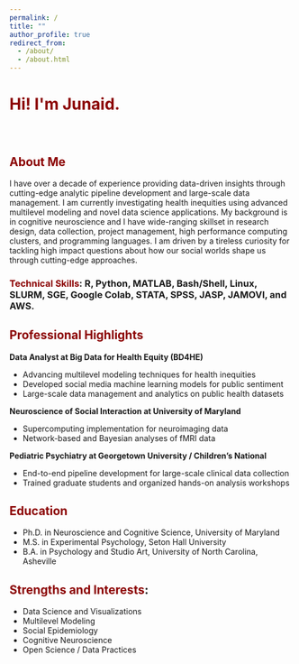 ```yaml
---
permalink: /
title: ""
author_profile: true
redirect_from: 
  - /about/
  - /about.html
---
```


<span style="color:DarkRed">Hi! I'm Junaid.</span>
==============



   
### <a href="mailto:merchantjs@gmail.com"><i class="fas fa-fw fa-envelope " style="color:DarkSlateGray" aria-hidden="true"></i></a>&ensp;<a href="https://github.com/JunaidMerchant"><i class="fab fa-fw fa-github " style="color:Black" aria-hidden="true"></i></a>&ensp;<a href="https://www.linkedin.com/in/junaid-s-merchant"><i class="fab fa-fw fa-linkedin " style="color:DarkSteelBlue" aria-hidden="true"></i></a>&ensp;<a href="https://bsky.app/profile/dingobuck.bsky.social"><i class="fab fa-fw fa-bluesky " style="color:DodgerBlue" aria-hidden="true"></i></a>&ensp;<a href="https://scholar.google.com/citations?user=MeX7UKIAAAAJ"><i class="ai ai-google-scholar " style="color:DarkSteelBlue" aria-hidden="true"></i></a>&ensp;<a href="https://orcid.org/0000-0002-4315-6211"><i class="ai ai-orcid ai-fw " style="color:YellowGreen" aria-hidden="true"></i></a>&ensp;<a href="https://osf.io/85skm/"><i class="ai ai-osf ai-fw " style="color:DarkSteelBlue" aria-hidden="true"></i></a>    



## <span style="color:DarkRed">About Me</span> 

I have over a decade of experience providing data-driven insights through cutting-edge analytic pipeline development and large-scale data management. I am currently investigating health inequities using advanced multilevel modeling and novel data science applications. My background is in cognitive neuroscience and I have wide-ranging skillset in research design, data collection, project management, high performance computing clusters, and programming languages. I am driven by a tireless curiosity for tackling high impact questions about how our social worlds shape us through cutting-edge approaches. 



### <span style="color:DarkRed">Technical Skills</span>: R, Python, MATLAB, Bash/Shell, Linux, SLURM, SGE, Google Colab, STATA, SPSS, JASP, JAMOVI, and AWS.


## <span style="color:DarkRed">Professional Highlights</span>
**Data Analyst at Big Data for Health Equity (BD4HE)**
- Advancing multilevel modeling techniques for health inequities  
- Developed social media machine learning models for public sentiment  
- Large-scale data management and analytics on public health datasets  

**Neuroscience of Social Interaction at University of Maryland**
- Supercomputing implementation for neuroimaging data  
- Network-based and Bayesian analyses of fMRI data  

**Pediatric Psychiatry at Georgetown University / Children’s National**
- End-to-end pipeline development for large-scale clinical data collection  
- Trained graduate students and organized hands-on analysis workshops


## <span style="color:DarkRed">Education</span> 
* Ph.D. in Neuroscience and Cognitive Science, University of Maryland
* M.S. in Experimental Psychology, Seton Hall University
* B.A. in Psychology and Studio Art, University of North Carolina, Asheville 


## <span style="color:DarkRed">Strengths and Interests</span>: 
* Data Science and Visualizations
* Multilevel Modeling
* Social Epidemiology
* Cognitive Neuroscience
* Open Science / Data Practices


